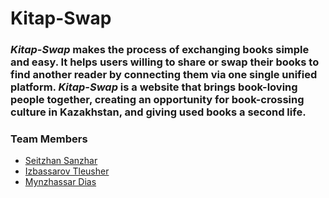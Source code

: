 # Kitap-Swap



### *Kitap-Swap* makes the process of exchanging books simple and easy. It helps users willing to share or swap their books to find another reader by connecting them via one single unified platform. *Kitap-Swap* is a website that brings book-loving people together, creating an opportunity for book-crossing culture in Kazakhstan, and giving used books a second life.

### Team Members
* [Seitzhan Sanzhar](https://github.com/SeitzhanSanzhar)
* [Izbassarov Tleusher](https://github.com/neotokyo2019)
* [Mynzhassar Dias](https://github.com/Mynzhassar/webdev2019)
